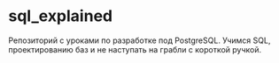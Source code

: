 # sql_explained

Репозиторий с уроками по разработке под PostgreSQL. Учимся SQL, проектированию баз и не наступать на грабли с короткой ручкой.
